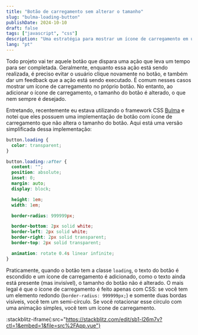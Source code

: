 ```yaml
---
title: "Botão de carregamento sem alterar o tamanho"
slug: "bulma-loading-button"
publishDate: 2024-10-10
draft: false
tags: ["javascript", "css"]
description: "Uma estratégia para mostrar um ícone de carregamento em um botão sem modificar o seu tamanho"
lang: "pt"
---
```


Todo projeto vai ter aquele botão que dispara uma ação que leva um tempo para ser completada. Geralmente, enquanto essa ação está sendo realizada, é preciso evitar o usuário clique novamente no botão, e também dar um feedback que a ação está sendo executado. É comum nesses casos mostrar um ícone de carregamento no próprio botão. No entanto, ao adicionar o ícone de carregamento, o tamanho do botão é alterado, o que nem sempre é desejado.

Entretando, recentemente eu estava utilizando o framework CSS [Bulma](https://bulma.io/) e notei que eles possuem uma implementação de botão com ícone de carregamento que não altera o tamanho do botão. Aqui está uma versão simplificada dessa implementação:

```css
button.loading {
  color: transparent;
}

button.loading::after {
  content: "";
  position: absolute;
  inset: 0;
  margin: auto;
  display: block;

  height: 1em;
  width: 1em;

  border-radius: 999999px;

  border-bottom: 2px solid white;
  border-left: 2px solid white;
  border-right: 2px solid transparent;
  border-top: 2px solid transparent;

  animation: rotate 0.4s linear infinite;
}
```

Praticamente, quando o botão tem a classe `loading`, o texto do botão é escondido e um ícone de carregamento é adicionado, como o texto ainda está presente (mas invisível), o tamanho do botão não é alterado. O mais legal é que o ícone de carregamento é feito apenas com CSS: se você tem um elemento redondo (`border-radius: 999999px;`) e somente duas bordas visíveis, você tem um semi-círculo. Se você rotacionar esse círculo com uma animação simples, você tem um ícone de carregamento.

:stackblitz-iframe{:src="https://stackblitz.com/edit/sb1-l26m7v?ctl=1&embed=1&file=src%2FApp.vue"}
